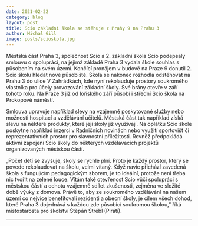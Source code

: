 ```yaml
---
date: 2021-02-22
category: blog
layout: post
title: Scio základní škola se stěhuje z Prahy 9 na Prahu 3
author: Michal Gill
image: posts/scioskola.jpg
---
```


Městská část Praha 3, společnost Scio a 2. základní škola Scio podepsaly smlouvu o spolupráci, na jejímž základě Praha 3 vydala škole souhlas s působením na svém území. Končící pronájem v budově na Praze 9 donutil 2. Scio školu hledat nové působiště. Škola se nakonec rozhodla odstěhovat na Prahu 3 do ulice V Zahrádkách, kde nyní rekolauduje prostory soukromého vlastníka pro účely provozování základní školy. Své brány otevře v září tohoto roku. Na Praze 3 již od loňského září působí i střední Scio škola na Prokopově náměstí. 

Smlouva upravuje například slevy na vzájemně poskytované služby nebo možnosti hospitací a vzdělávání učitelů. Městská část tak například získá slevu na některé produkty, které její školy již využívají. Na oplátku Scio škole poskytne například inzerci v Radničních novinách nebo využití sportovišť či reprezentativních prostor pro slavnostní příležitosti. Rovněž předpokládá aktivní zapojení Scio školy do některých vzdělávacích projektů organizovaných městskou částí. 

„Počet dětí se zvyšuje, školy se rychle plní. Proto je každý prostor, který se povede rekolaudovat na školu, velmi vítaný. Když navíc přichází zavedená škola s fungujícím pedagogickým sborem, je to ideální, protože není třeba nic tvořit na zelené louce. Vítám také otevřenost Scio vůči spolupráci s městskou částí a ochotu vzájemně sdílet zkušenosti, zejména ve složité době výuky z domova. Právě to, aby ze soukromého vzdělávání na našem území co nejvíce benefitovali rezidenti a obecní školy, je cílem všech dohod, které Praha 3 dojednává s každou zde působící soukromou školou,” říká místostarosta pro školství Štěpán Štrébl (Piráti). 

- - -
